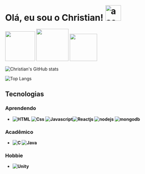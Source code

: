 # Olá, eu sou o Christian!  <img src="https://emojipedia-us.s3.amazonaws.com/source/noto-emoji-animations/344/waving-hand_medium-dark-skin-tone_1f44b-1f3fe_1f3fe.gif" width="50" height = "50" alt = "aceno">
<a target="_blank" rel="noopener noreferrer" href="https://christiandoramo.github.io/"> <img style="width: 6rem"  src="https://wowmoron.files.wordpress.com/2013/10/github.png" style="width: 6rem"></a> <a target="_blank" href="https://www.linkedin.com/in/christian-oliveira-299795260/"> <img style="width: 6.5rem" src="https://img.shields.io/badge/LinkedIn-0077B5?style=for-the-badge&logo=linkedin&logoColor=white" style="width: 40px"></a> <a href="ttps://mail.google.com/mail/u/0/#inbox?compose=DmwnWsCbJGRgkzhnJPxJtdkqLXsfMvmcncrwJbrvfhZmDcCmRkjvcbRGZLmllvNvpBScsDNclMml"> <img style="width: 5.5rem" src="https://img.shields.io/badge/Gmail-D14836?style=for-the-badge&logo=gmail&logoColor=white" style="width: 40px"></a>


![Christian's GitHub stats](https://github-readme-stats.vercel.app/api?username=christiandoramo&show_icons=true&theme=radical)

![Top Langs](https://github-readme-stats.vercel.app/api/top-langs/?username=christiandoramo&langs_count=8&theme=radical)

## Tecnologias
### <b>Aprendendo
- ![HTML](https://img.shields.io/badge/HTML5-E34F26?style=for-the-badge&logo=html5&logoColor=white) ![Css](https://img.shields.io/badge/CSS3-1572B6?style=for-the-badge&logo=css3&logoColor=white) ![Javascript](https://img.shields.io/badge/JavaScript-323330?style=for-the-badge&logo=javascript&logoColor=F7DF1E)![Reactjs](https://img.shields.io/badge/React-20232A?style=for-the-badge&logo=react&logoColor=61DAFB) ![nodejs](https://img.shields.io/badge/Node.js-43853D?style=for-the-badge&logo=node.js&logoColor=white) ![mongodb](https://img.shields.io/badge/MongoDB-4EA94B?style=for-the-badge&logo=mongodb&logoColor=white)
### <b>Acadêmico
- ![C](https://img.shields.io/badge/C-00599C?style=for-the-badge&logo=c&logoColor=white) ![Java](https://img.shields.io/badge/Java-ED8B00?style=for-the-badge&logo=java&logoColor=white)
### <b>Hobbie
- ![Unity](https://img.shields.io/badge/Unity-100000?style=for-the-badge&logo=unity&logoColor=white)

